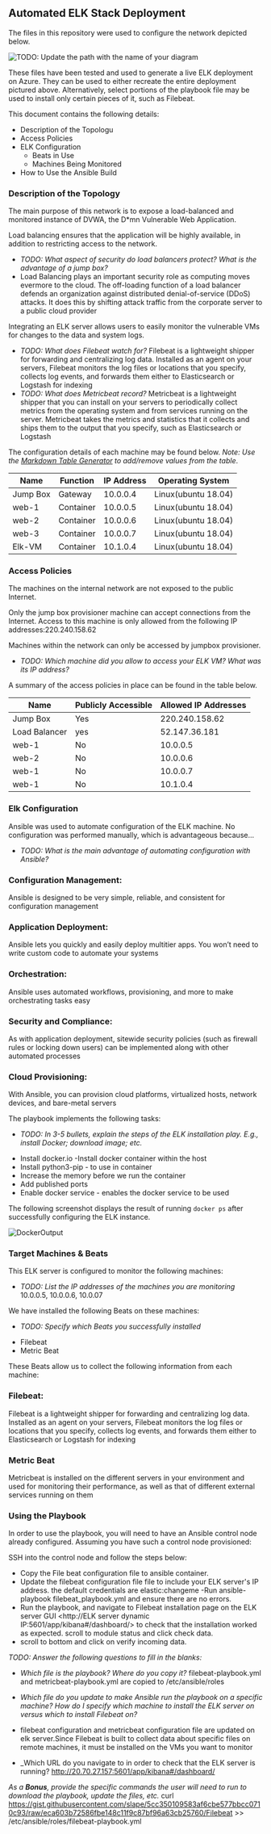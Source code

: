 ## Automated ELK Stack Deployment

The files in this repository were used to configure the network depicted below.

![TODO: Update the path with the name of your diagram](/Diagrams/NetworkDiagram1.png)

These files have been tested and used to generate a live ELK deployment on Azure. They can be used to either recreate the entire deployment pictured above. Alternatively, select portions of the playbook file may be used to install only certain pieces of it, such as Filebeat.



This document contains the following details:
- Description of the Topologu
- Access Policies
- ELK Configuration
  - Beats in Use
  - Machines Being Monitored
- How to Use the Ansible Build


### Description of the Topology

The main purpose of this network is to expose a load-balanced and monitored instance of DVWA, the D*mn Vulnerable Web Application.

Load balancing ensures that the application will be highly available, in addition to restricting access to the network.
- _TODO: What aspect of security do load balancers protect? What is the advantage of a jump box?_
- Load Balancing plays an important security role as computing moves evermore to the cloud. The off-loading function of a load balancer defends an organization against distributed denial-of-service (DDoS) attacks. It does this by shifting attack traffic from the corporate server to a public cloud provider

Integrating an ELK server allows users to easily monitor the vulnerable VMs for changes to the data and system logs.
- _TODO: What does Filebeat watch for?_
Filebeat is a lightweight shipper for forwarding and centralizing log data. Installed as an agent on your servers, Filebeat monitors the log files or locations that you specify, collects log events, and forwards them either to Elasticsearch or Logstash for indexing
- _TODO: What does Metricbeat record?_
Metricbeat is a lightweight shipper that you can install on your servers to periodically collect metrics from the operating system and from services running on the server. Metricbeat takes the metrics and statistics that it collects and ships them to the output that you specify, such as Elasticsearch or Logstash


The configuration details of each machine may be found below.
_Note: Use the [Markdown Table Generator](http://www.tablesgenerator.com/markdown_tables) to add/remove values from the table_.

| Name     | Function | IP Address | Operating System |
|----------|----------|------------|------------------| 
| Jump Box | Gateway  | 10.0.0.4   |Linux(ubuntu 18.04)|
| web-1    | Container| 10.0.0.5   |Linux(ubuntu 18.04)|
| web-2    |Container | 10.0.0.6   |Linux(ubuntu 18.04)|
| web-3    |Container | 10.0.0.7   |Linux(ubuntu 18.04)|
| Elk-VM   |Container | 10.1.0.4   |Linux(ubuntu 18.04)|

### Access Policies

The machines on the internal network are not exposed to the public Internet. 

Only the jump box provisioner machine can accept connections from the Internet. Access to this machine is only allowed from the following IP addresses:220.240.158.62 

Machines within the network can only be accessed by jumpbox provisioner.
- _TODO: Which machine did you allow to access your ELK VM? What was its IP address?_

A summary of the access policies in place can be found in the table below.

| Name        | Publicly Accessible | Allowed IP Addresses |
|----------   |------------------|----------------------|
| Jump Box    |   Yes            | 220.240.158.62       |
|Load Balancer|   yes            |     52.147.36.181    |
|web-1        |    No            |     10.0.0.5         |
|web-2        |    No            |     10.0.0.6         |
|web-1        |    No            |     10.0.0.7         |
|web-1        |    No            |     10.1.0.4         |

### Elk Configuration

Ansible was used to automate configuration of the ELK machine. No configuration was performed manually, which is advantageous because...
- _TODO: What is the main advantage of automating configuration with Ansible?_
### Configuration Management:
Ansible is designed to be very simple, reliable, and consistent for configuration management
### Application Deployment:
Ansible lets you quickly and easily deploy multitier apps. You won’t need to write custom code to automate your systems
### Orchestration:
Ansible uses automated workflows, provisioning, and more to make orchestrating tasks easy
### Security and Compliance:
As with application deployment, sitewide security policies (such as firewall rules or locking down users) can be implemented along with other automated processes
### Cloud Provisioning:
With Ansible, you can provision cloud platforms, virtualized hosts, network devices, and bare-metal servers

The playbook implements the following tasks:
- _TODO: In 3-5 bullets, explain the steps of the ELK installation play. E.g., install Docker; download image; etc._
* Install docker.io -Install docker container within the host
* Install python3-pip - to use in container
* Increase the memory before we run the container
* Add published ports
* Enable docker service - enables the docker service to be used

The following screenshot displays the result of running `docker ps` after successfully configuring the ELK instance.


![DockerOutput](Images/docker_ps_outputs.png)



### Target Machines & Beats
This ELK server is configured to monitor the following machines:
- _TODO: List the IP addresses of the machines you are monitoring_ 10.0.0.5, 10.0.0.6, 10.0.07

We have installed the following Beats on these machines:
- _TODO: Specify which Beats you successfully installed_
* Filebeat
* Metric Beat

These Beats allow us to collect the following information from each machine:
### Filebeat:
Filebeat is a lightweight shipper for forwarding and centralizing log data. Installed as an agent on your servers, Filebeat monitors the log files or locations that you specify, collects log events, and forwards them either to Elasticsearch or Logstash for indexing

### Metric Beat
Metricbeat is installed on the different servers in your environment and used for monitoring their performance, as well as that of different external services running on them


### Using the Playbook
In order to use the playbook, you will need to have an Ansible control node already configured. Assuming you have such a control node provisioned: 

SSH into the control node and follow the steps below:
- Copy the File beat configuration file to ansible container.
- Update the filebeat configuration file file to include your ELK server's IP address. the default credentials are elastic:changeme
-Run ansible-playbook filebeat_playbook.yml and ensure there are no errors.
- Run the playbook, and navigate to Filebeat installation page on the ELK server GUI <http://ELK server dynamic IP:5601/app/kibana#/dashboard/> to check that the installation worked as expected. scroll to module status and click check data.
- scroll to bottom and click on verify incoming data.

_TODO: Answer the following questions to fill in the blanks:_
- _Which file is the playbook? Where do you copy it?_
filebeat-playbook.yml and metricbeat-playbook.yml are copied to /etc/ansible/roles

- _Which file do you update to make Ansible run the playbook on a specific machine? How do I specify which machine to install the ELK server on versus which to install Filebeat on?_
* filebeat configuration and metricbeat configuration file are updated on elk server.Since Filebeat is built to collect data about specific files on remote machines, it must be installed on the VMs you want to monitor
- _Which URL do you navigate to in order to check that the ELK server is running?
<http://20.70.27.157:5601/app/kibana#/dashboard/>

_As a **Bonus**, provide the specific commands the user will need to run to download the playbook, update the files, etc._
curl https://gist.githubusercontent.com/slape/5cc350109583af6cbe577bbcc0710c93/raw/eca603b72586fbe148c11f9c87bf96a63cb25760/Filebeat >> /etc/ansible/roles/filebeat-playbook.yml